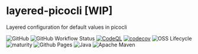# layered-picocli [WIP]
Layered configuration for default values in picocli

![GitHub](https://img.shields.io/github/license/tom65536/layered-picocli)
![GitHub Workflow Status](https://img.shields.io/github/actions/workflow/status/tom65536/layered-picocli/maven.yml)
[![CodeQL](https://github.com/tom65536/layered-picocli/actions/workflows/codeql.yml/badge.svg)](https://github.com/tom65536/layered-picocli/actions/workflows/codeql.yml)
[![codecov](https://codecov.io/gh/tom65536/layered-picocli/branch/main/graph/badge.svg?token=TODO_ADD_CORRECT_TOKEN)](https://codecov.io/gh/tom65536/layered-picocli)
![OSS Lifecycle](https://img.shields.io/osslifecycle/tom65536/layered-picocli)
![maturity](https://img.shields.io/badge/maturity-%F0%9F%9A%A7%20WIP-red)
![Github Pages](https://img.shields.io/badge/github%20pages-121013?style=for-the-badge&logo=github&logoColor=white)
![Java](https://img.shields.io/badge/java-%23ED8B00.svg?style=for-the-badge&logo=openjdk&logoColor=white)
![Apache Maven](https://img.shields.io/badge/Apache%20Maven-C71A36?style=for-the-badge&logo=Apache%20Maven&logoColor=white)
